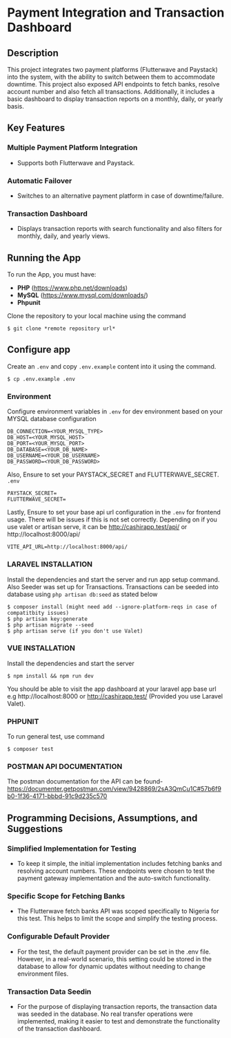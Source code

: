 
# Payment Integration and Transaction Dashboard

## Description
This project integrates two payment platforms (Flutterwave and Paystack) into the system, with the ability to switch between them to accommodate downtime.
This project also exposed API endpoints to fetch banks, resolve account number and also fetch all transactions.
Additionally, it includes a basic dashboard to display transaction reports on a monthly, daily, or yearly basis.

## Key Features

### Multiple Payment Platform Integration
- Supports both Flutterwave and Paystack.

### Automatic Failover
- Switches to an alternative payment platform in case of downtime/failure.

### Transaction Dashboard
-  Displays transaction reports with search functionality and also filters for monthly, daily, and yearly views.


## Running the App
To run the App, you must have:
- **PHP** (https://www.php.net/downloads)
- **MySQL** (https://www.mysql.com/downloads/)
- **Phpunit**

Clone the repository to your local machine using the command
```console
$ git clone *remote repository url*
```

## Configure app
Create an `.env` and copy `.env.example` content into it using the command.

```console
$ cp .env.example .env
```


### Environment
Configure environment variables in `.env` for dev environment based on your MYSQL database configuration


```  
DB_CONNECTION=<YOUR_MYSQL_TYPE>
DB_HOST=<YOUR_MYSQL_HOST>
DB_PORT=<YOUR_MYSQL_PORT>
DB_DATABASE=<YOUR_DB_NAME>
DB_USERNAME=<YOUR_DB_USERNAME>
DB_PASSWORD=<YOUR_DB_PASSWORD>

```
Also, Ensure to set your PAYSTACK_SECRET and FLUTTERWAVE_SECRET.   `.env`
```
PAYSTACK_SECRET=
FLUTTERWAVE_SECRET=
```

Lastly, Ensure to set your base api url configuration in the `.env` for frontend usage. There will be issues if this is not set correctly.
Depending on if you use valet or artisan serve, it can be http://cashirapp.test/api/ or http://localhost:8000/api/

```
VITE_API_URL=http://localhost:8000/api/
```


### LARAVEL INSTALLATION
Install the dependencies and start the server and run app setup command.
Also Seeder was set up for Transactions. Transactions can be seeded into database  using
`php artisan db:seed` as stated below

```console
$ composer install (might need add --ignore-platform-reqs in case of compatitbity issues)
$ php artisan key:generate
$ php artisan migrate --seed
$ php artisan serve (if you don't use Valet)
```

### VUE INSTALLATION
Install the dependencies and start the server

```console
$ npm install && npm run dev
```


You should be able to visit the app dashboard at your laravel app base url e.g http://localhost:8000 or http://cashirapp.test/ (Provided you use Laravel Valet).

### PHPUNIT
To run general test, use command
```console
$ composer test
```


### POSTMAN API DOCUMENTATION
The postman documentation for the API can be found- https://documenter.getpostman.com/view/9428869/2sA3QmCu1C#57b6f9b0-1f36-4171-bbbd-91c9d235c570


## Programming Decisions, Assumptions, and Suggestions

### Simplified Implementation for Testing
- To keep it simple, the initial implementation includes fetching banks and resolving account numbers. These endpoints were chosen to test the payment gateway implementation and the auto-switch functionality.

### Specific Scope for Fetching Banks
- The Flutterwave fetch banks API was scoped specifically to Nigeria for this test. This helps to limit the scope and simplify the testing process.

### Configurable Default Provider
- For the test, the default payment provider can be set in the .env file. However, in a real-world scenario, this setting could be stored in the database to allow for dynamic updates without needing to change environment files.

### Transaction Data Seedin
- For the purpose of displaying transaction reports, the transaction data was seeded in the database. No real transfer operations were implemented, making it easier to test and demonstrate the functionality of the transaction dashboard.
